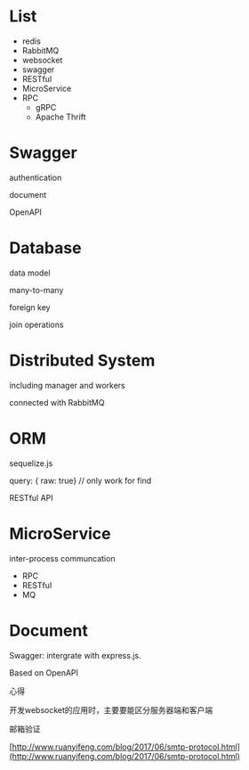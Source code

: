 # List

* redis
* RabbitMQ
* websocket
* swagger
* RESTful 
* MicroService
* RPC
  * gRPC
  * Apache Thrift

# Swagger

authentication

document

OpenAPI

# Database

data model

many-to-many

foreign key

join operations

# Distributed System

including manager and workers

connected with RabbitMQ

# ORM

sequelize.js

query: { raw: true} // only work for find

RESTful API

# MicroService

inter-process communcation

* RPC
* RESTful
* MQ

# Document

Swagger: intergrate with express.js.

Based on OpenAPI

心得

开发websocket的应用时，主要要能区分服务器端和客户端

邮箱验证

[http://www.ruanyifeng.com/blog/2017/06/smtp-protocol.html](http://www.ruanyifeng.com/blog/2017/06/smtp-protocol.html)


